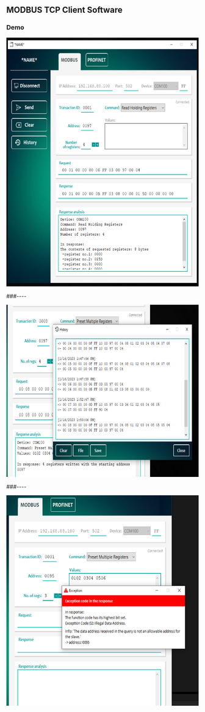 ## MODBUS TCP Client Software

### Demo

<img src = "/img/modbus_page.png" width= "650" height= "650" />

###----

<img src = "/img/history_page.png" width= "650" height= "450" />

###----

<img src = "/img/exception_code.png" width= "650" height= "550" />
